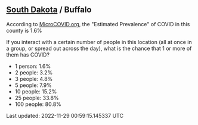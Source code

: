 
## [South Dakota](/united-states/south-dakota) / Buffalo

According to [MicroCOVID.org](http://microcovid.org),
the "Estimated Prevalence" of COVID in this county is 1.6%

If you interact with a certain number of people in this location
(all at once in a group, or spread out across the day), what is the chance that
1 or more of them has COVID?

- 1 person: 1.6%
- 2 people: 3.2%
- 3 people: 4.8%
- 5 people: 7.9%
- 10 people: 15.2%
- 25 people: 33.8%
- 100 people: 80.8%

Last updated: 2022-11-29 00:59:15.145337 UTC
